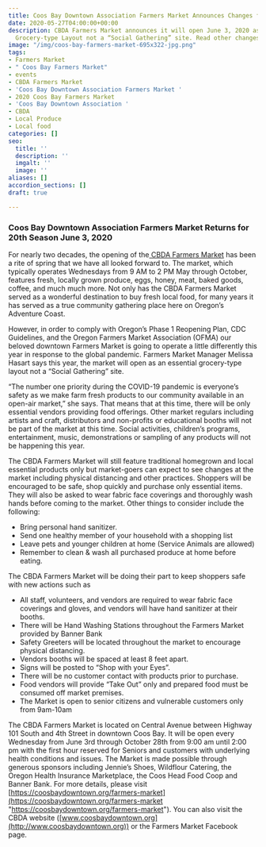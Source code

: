 ```yaml
---
title: Coos Bay Downtown Association Farmers Market Announces Changes for 2020
date: 2020-05-27T04:00:00+00:00
description: CBDA Farmers Market announces it will open June 3, 2020 as an Essential
  Grocery-type Layout not a “Social Gathering” site. Read other changes can be expected
image: "/img/coos-bay-farmers-market-695x322-jpg.png"
tags:
- Farmers Market
- " Coos Bay Farmers Market"
- events
- CBDA Farmers Market
- 'Coos Bay Downtown Association Farmers Market '
- 2020 Coos Bay Farmers Market
- 'Coos Bay Downtown Association '
- CBDA
- Local Produce
- Local food
categories: []
seo:
  title: ''
  description: ''
  imgalt: ''
  image: ''
aliases: []
accordion_sections: []
draft: true

---
```

### Coos Bay Downtown Association Farmers Market Returns for 20th Season June 3, 2020

For nearly two decades, the opening of the[ CBDA Farmers Market](https://coosbaydowntown.org/farmers-market/) has been a rite of spring that we have all looked forward to. The market, which typically operates Wednesdays from 9 AM to 2 PM May through October, features fresh, locally grown produce, eggs, honey, meat, baked goods, coffee, and much much more. Not only has the CBDA Farmers Market served as a wonderful destination to buy fresh local food, for many years it has served as a true community gathering place here on Oregon’s Adventure Coast. 

However, in order to comply with Oregon’s Phase 1 Reopening Plan, CDC Guidelines, and the Oregon Farmers Market Association (OFMA) our beloved downtown Farmers Market is going to operate a little differently this year in response to the global pandemic. Farmers Market Manager Melissa Hasart says this year, the market will open as an essential grocery-type layout not a “Social Gathering” site.

“The number one priority during the COVID-19 pandemic is everyone’s safety as we make farm fresh products to our community available in an open-air market,” she says. That means that at this time, there will be only essential vendors providing food offerings. Other market regulars including artists and craft, distributors and non-profits or educational booths will not be part of the market at this time. Social activities, children’s programs, entertainment, music, demonstrations or sampling of any products will not be happening this year.

The CBDA Farmers Market will still feature traditional homegrown and local essential products only but market-goers can expect to see changes at the market including physical distancing and other practices. Shoppers will be encouraged to be safe, shop quickly and purchase only essential items. They will also be asked to wear fabric face coverings and thoroughly wash hands before coming to the market. Other things to consider include the following:

* Bring personal hand sanitizer.
* Send one healthy member of your household with a shopping list
* Leave pets and younger children at home (Service Animals are allowed)
* Remember to clean & wash all purchased produce at home before eating.

The CBDA Farmers Market will be doing their part to keep shoppers safe with new actions such as

* All staff, volunteers, and vendors are required to wear fabric face coverings and gloves, and vendors will have hand sanitizer at their booths.
* There will be Hand Washing Stations throughout the Farmers Market provided by Banner Bank
* Safety Greeters will be located throughout the market to encourage physical distancing.
* Vendors booths will be spaced at least 8 feet apart.
* Signs will be posted to “Shop with your Eyes”.
* There will be no customer contact with products prior to purchase.
* Food vendors will provide “Take Out” only and prepared food must be consumed off market premises.
* The Market is open to senior citizens and vulnerable customers only from 9am-10am

The CBDA Farmers Market is located on Central Avenue between Highway 101 South and 4th Street in downtown Coos Bay. It will be open every Wednesday from June 3rd through October 28th from 9:00 am until 2:00 pm with the first hour reserved for Seniors and customers with underlying health conditions and issues. The Market is made possible through generous sponsors including Jennie’s Shoes, Wildflour Catering, the Oregon Health Insurance Marketplace, the Coos Head Food Coop and Banner Bank. For more details, please visit [https://coosbaydowntown.org/farmers-market](https://coosbaydowntown.org/farmers-market "https://coosbaydowntown.org/farmers-market"). You can also visit the CBDA website ([www.coosbaydowntown.org](http://www.coosbaydowntown.org)) or the Farmers Market Facebook page.